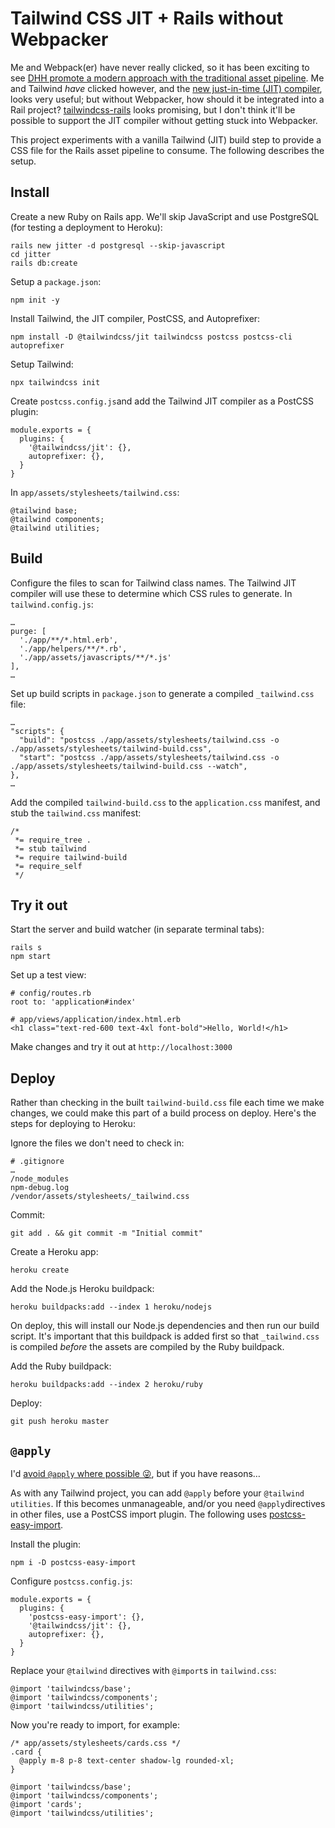 # Tailwind CSS JIT + Rails without Webpacker

Me and Webpack(er) have never really clicked, so it has been exciting to see [DHH promote a modern approach with the traditional asset pipeline](https://github.com/hotwired/hotwire-rails-demo-chat). Me and Tailwind _have_  clicked however, and the [new just-in-time (JIT) compiler](https://blog.tailwindcss.com/just-in-time-the-next-generation-of-tailwind-css), looks very useful; but without Webpacker, how should it be integrated into a Rail project? [tailwindcss-rails](https://github.com/rails/tailwindcss-rails) looks promising, but I don't think it'll be possible to support the JIT compiler without getting stuck into Webpacker.

This project experiments with a vanilla Tailwind (JIT) build step to provide a CSS file for the Rails asset pipeline to consume. The following describes the setup.

## Install

Create a new Ruby on Rails app. We'll skip JavaScript and use PostgreSQL (for testing a deployment to Heroku):
```
rails new jitter -d postgresql --skip-javascript
cd jitter
rails db:create
```

Setup a `package.json`:
```
npm init -y
```

Install Tailwind, the JIT compiler, PostCSS, and Autoprefixer:
```
npm install -D @tailwindcss/jit tailwindcss postcss postcss-cli autoprefixer
```

Setup Tailwind:
```
npx tailwindcss init
```

Create `postcss.config.js`and add the Tailwind JIT compiler as a PostCSS plugin:
```
module.exports = {
  plugins: {
    '@tailwindcss/jit': {},
    autoprefixer: {},
  }
}
```

In `app/assets/stylesheets/tailwind.css`:
```
@tailwind base;
@tailwind components;
@tailwind utilities;
```

## Build

Configure the files to scan for Tailwind class names. The Tailwind JIT compiler will use these to determine which CSS rules to generate. In `tailwind.config.js`:
```
…
purge: [
  './app/**/*.html.erb',
  './app/helpers/**/*.rb',
  './app/assets/javascripts/**/*.js'
],
…
```

Set up build scripts in `package.json` to generate a compiled `_tailwind.css` file:
```
…
"scripts": {
  "build": "postcss ./app/assets/stylesheets/tailwind.css -o ./app/assets/stylesheets/tailwind-build.css",
  "start": "postcss ./app/assets/stylesheets/tailwind.css -o ./app/assets/stylesheets/tailwind-build.css --watch",
},
…
```

Add the compiled `tailwind-build.css` to the `application.css` manifest, and stub the `tailwind.css` manifest:
```
/*
 *= require_tree .
 *= stub tailwind
 *= require tailwind-build
 *= require_self
 */
```

## Try it out

Start the server and build watcher (in separate terminal tabs):
```
rails s
npm start
```

Set up a test view:
```
# config/routes.rb
root to: 'application#index'
```

```
# app/views/application/index.html.erb
<h1 class="text-red-600 text-4xl font-bold">Hello, World!</h1>
```

Make changes and try it out at `http://localhost:3000`

## Deploy

Rather than checking in the built `tailwind-build.css` file each time we make changes, we could make this part of a build process on deploy. Here's the steps for deploying to Heroku:

Ignore the files we don't need to check in:
```
# .gitignore
…
/node_modules
npm-debug.log
/vendor/assets/stylesheets/_tailwind.css
```

Commit:
```
git add . && git commit -m "Initial commit"
```

Create a Heroku app:
```
heroku create
```

Add the Node.js Heroku buildpack:
```
heroku buildpacks:add --index 1 heroku/nodejs
```
On deploy, this will install our Node.js dependencies and then run our build script. It's important that this buildpack is added first so that `_tailwind.css` is compiled _before_ the assets are compiled by the Ruby buildpack.

Add the Ruby buildpack:
```
heroku buildpacks:add --index 2 heroku/ruby
```

Deploy:

```
git push heroku master
```

## `@apply`

I'd [avoid `@apply` where possible 😜](https://twitter.com/adamwathan/status/1308944904786268161), but if you have reasons…

As with any Tailwind project, you can add `@apply` before your `@tailwind utilities`. If this becomes unmanageable, and/or you need `@apply`directives in other files, use a PostCSS import plugin. The following uses [postcss-easy-import](https://github.com/TrySound/postcss-easy-import).

Install the plugin:
```
npm i -D postcss-easy-import
```

Configure `postcss.config.js`:
```
module.exports = {
  plugins: {
    'postcss-easy-import': {},
    '@tailwindcss/jit': {},
    autoprefixer: {},
  }
}
```

Replace your `@tailwind` directives with `@import`s in `tailwind.css`:
```
@import 'tailwindcss/base';
@import 'tailwindcss/components';
@import 'tailwindcss/utilities';
```

Now you're ready to import, for example:
```
/* app/assets/stylesheets/cards.css */
.card {
  @apply m-8 p-8 text-center shadow-lg rounded-xl;
}
```

```
@import 'tailwindcss/base';
@import 'tailwindcss/components';
@import 'cards';
@import 'tailwindcss/utilities';
```
